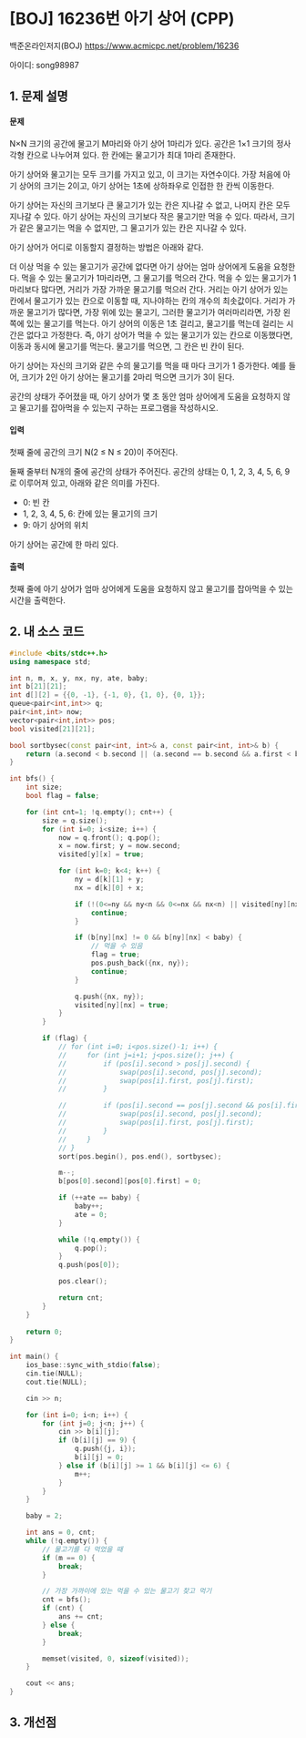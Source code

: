 # [BOJ] 16236번 아기 상어 (CPP)


백준온라인저지(BOJ) https://www.acmicpc.net/problem/16236


아이디: song98987


## 1. 문제 설명

#### 문제
N×N 크기의 공간에 물고기 M마리와 아기 상어 1마리가 있다. 공간은 1×1 크기의 정사각형 칸으로 나누어져 있다. 한 칸에는 물고기가 최대 1마리 존재한다.

아기 상어와 물고기는 모두 크기를 가지고 있고, 이 크기는 자연수이다. 가장 처음에 아기 상어의 크기는 2이고, 아기 상어는 1초에 상하좌우로 인접한 한 칸씩 이동한다.

아기 상어는 자신의 크기보다 큰 물고기가 있는 칸은 지나갈 수 없고, 나머지 칸은 모두 지나갈 수 있다. 아기 상어는 자신의 크기보다 작은 물고기만 먹을 수 있다. 따라서, 크기가 같은 물고기는 먹을 수 없지만, 그 물고기가 있는 칸은 지나갈 수 있다.

아기 상어가 어디로 이동할지 결정하는 방법은 아래와 같다.

더 이상 먹을 수 있는 물고기가 공간에 없다면 아기 상어는 엄마 상어에게 도움을 요청한다.
먹을 수 있는 물고기가 1마리라면, 그 물고기를 먹으러 간다.
먹을 수 있는 물고기가 1마리보다 많다면, 거리가 가장 가까운 물고기를 먹으러 간다.
거리는 아기 상어가 있는 칸에서 물고기가 있는 칸으로 이동할 때, 지나야하는 칸의 개수의 최솟값이다.
거리가 가까운 물고기가 많다면, 가장 위에 있는 물고기, 그러한 물고기가 여러마리라면, 가장 왼쪽에 있는 물고기를 먹는다.
아기 상어의 이동은 1초 걸리고, 물고기를 먹는데 걸리는 시간은 없다고 가정한다. 즉, 아기 상어가 먹을 수 있는 물고기가 있는 칸으로 이동했다면, 이동과 동시에 물고기를 먹는다. 물고기를 먹으면, 그 칸은 빈 칸이 된다.

아기 상어는 자신의 크기와 같은 수의 물고기를 먹을 때 마다 크기가 1 증가한다. 예를 들어, 크기가 2인 아기 상어는 물고기를 2마리 먹으면 크기가 3이 된다.

공간의 상태가 주어졌을 때, 아기 상어가 몇 초 동안 엄마 상어에게 도움을 요청하지 않고 물고기를 잡아먹을 수 있는지 구하는 프로그램을 작성하시오.

#### 입력
첫째 줄에 공간의 크기 N(2 ≤ N ≤ 20)이 주어진다.

둘째 줄부터 N개의 줄에 공간의 상태가 주어진다. 공간의 상태는 0, 1, 2, 3, 4, 5, 6, 9로 이루어져 있고, 아래와 같은 의미를 가진다.

* 0: 빈 칸
* 1, 2, 3, 4, 5, 6: 칸에 있는 물고기의 크기
* 9: 아기 상어의 위치

아기 상어는 공간에 한 마리 있다.

#### 출력
첫째 줄에 아기 상어가 엄마 상어에게 도움을 요청하지 않고 물고기를 잡아먹을 수 있는 시간을 출력한다.

## 2. 내 소스 코드

```c++
#include <bits/stdc++.h>
using namespace std;

int n, m, x, y, nx, ny, ate, baby;
int b[21][21];
int d[][2] = {{0, -1}, {-1, 0}, {1, 0}, {0, 1}};
queue<pair<int,int>> q;
pair<int,int> now;
vector<pair<int,int>> pos;
bool visited[21][21];

bool sortbysec(const pair<int, int>& a, const pair<int, int>& b) {
    return (a.second < b.second || (a.second == b.second && a.first < b.first));
}

int bfs() {
    int size;
    bool flag = false;

    for (int cnt=1; !q.empty(); cnt++) {
        size = q.size();
        for (int i=0; i<size; i++) {
            now = q.front(); q.pop();
            x = now.first; y = now.second;
            visited[y][x] = true;

            for (int k=0; k<4; k++) {
                ny = d[k][1] + y;
                nx = d[k][0] + x;

                if (!(0<=ny && ny<n && 0<=nx && nx<n) || visited[ny][nx] || b[ny][nx] > baby) {
                    continue;
                }

                if (b[ny][nx] != 0 && b[ny][nx] < baby) {
                    // 먹을 수 있음
                    flag = true;
                    pos.push_back({nx, ny});
                    continue;
                }

                q.push({nx, ny});
                visited[ny][nx] = true;  
            }
        }

        if (flag) {
            // for (int i=0; i<pos.size()-1; i++) {
            //     for (int j=i+1; j<pos.size(); j++) {
            //         if (pos[i].second > pos[j].second) {
            //             swap(pos[i].second, pos[j].second);
            //             swap(pos[i].first, pos[j].first);
            //         }

            //         if (pos[i].second == pos[j].second && pos[i].first > pos[j].first) {
            //             swap(pos[i].second, pos[j].second);
            //             swap(pos[i].first, pos[j].first);
            //         }
            //     }
            // }
            sort(pos.begin(), pos.end(), sortbysec);

            m--;
            b[pos[0].second][pos[0].first] = 0;

            if (++ate == baby) {
                baby++;
                ate = 0;
            }

            while (!q.empty()) {
                q.pop();
            }
            q.push(pos[0]);

            pos.clear();

            return cnt;
        }
    }
    
    return 0;
}

int main() {
    ios_base::sync_with_stdio(false);
    cin.tie(NULL);
    cout.tie(NULL);

    cin >> n;

    for (int i=0; i<n; i++) {
        for (int j=0; j<n; j++) {
            cin >> b[i][j];
            if (b[i][j] == 9) {
                q.push({j, i});
                b[i][j] = 0;
            } else if (b[i][j] >= 1 && b[i][j] <= 6) {
                m++;
            }
        }
    }

    baby = 2;

    int ans = 0, cnt;
    while (!q.empty()) {
        // 물고기를 다 먹었을 때
        if (m == 0) {
            break;
        }

        // 가장 가까이에 있는 먹을 수 있는 물고기 찾고 먹기
        cnt = bfs();
        if (cnt) {
            ans += cnt;
        } else {
            break;
        }

        memset(visited, 0, sizeof(visited));
    }

    cout << ans;
}
```

## 3. 개선점


